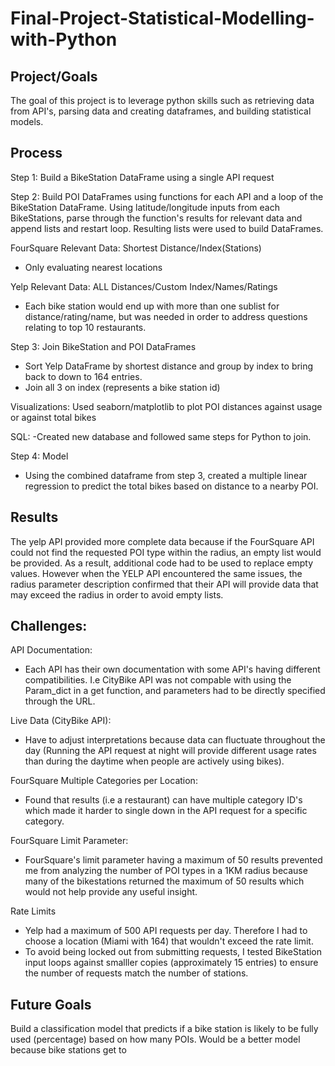 # Final-Project-Statistical-Modelling-with-Python

## Project/Goals
The goal of this project is to leverage python skills such as retrieving data from API's, parsing data and creating dataframes, and building statistical models. 

## Process
Step 1: Build a BikeStation DataFrame using a single API request

Step 2: Build POI DataFrames using functions for each API and a loop of the BikeStation DataFrame. Using latitude/longitude inputs from each BikeStations, parse through the function's results for relevant data and append lists and restart loop. Resulting lists were used to build DataFrames.

FourSquare Relevant Data: Shortest Distance/Index(Stations)
- Only evaluating nearest locations

Yelp Relevant Data: ALL Distances/Custom Index/Names/Ratings
- Each bike station would end up with more than one sublist for distance/rating/name, but was needed in order to address questions relating to top 10 restaurants. 

Step 3: Join BikeStation and POI DataFrames
- Sort Yelp DataFrame by shortest distance and group by index to bring back to down to 164 entries. 
- Join all 3 on index (represents a bike station id)

Visualizations: 
Used seaborn/matplotlib to plot POI distances against usage or against total bikes

SQL: 
-Created new database and followed same steps for Python to join. 


Step 4: Model
- Using the combined dataframe from step 3, created a multiple linear regression to predict the total bikes based on distance to a nearby POI. 



## Results
The yelp API provided more complete data because if the FourSquare API could not find the requested POI type within the radius, an empty list would be provided. As a result, additional code had to be used to replace empty values. However when the YELP API encountered the same issues, the radius parameter description confirmed that their API will provide data that may exceed the radius in order to avoid empty lists. 

## Challenges:

API Documentation: 
- Each API has their own documentation with some API's having different compatibilities. I.e CityBike API was not compable with using the Param_dict in a get function, and parameters had to be directly specified through the URL. 

Live Data (CityBike API): 
- Have to adjust interpretations because data can fluctuate throughout the day (Running the API request at night will provide different usage rates than during the daytime when people are actively using bikes). 

FourSquare Multiple Categories per Location: 
- Found that results (i.e a restaurant) can have multiple category ID's which made it harder to single down in the API request for a specific category. 

FourSquare Limit Parameter:
- FourSquare's limit parameter having a maximum of 50 results prevented me from analyzing the number of POI types in a 1KM radius because many of the bikestations returned the maximum of 50 results which would not help provide any useful insight. 

Rate Limits
- Yelp had a maximum of 500 API requests per day. Therefore I had to choose a location (Miami with 164) that wouldn't exceed the rate limit. 
- To avoid being locked out from submitting requests, I tested BikeStation input loops against smalller copies (approximately 15 entries) to ensure the number of requests match the number of stations.  


## Future Goals
Build a classification model that predicts if a bike station is likely to be fully used (percentage) based on how many POIs. Would be a better model because bike stations get to 
